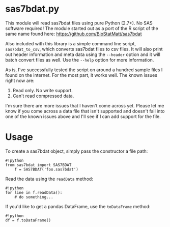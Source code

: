 sas7bdat.py
===========

This module will read sas7bdat files using pure Python (2.7+). No SAS software
required! The module started out as a port of the R script of the same name
found here: <https://github.com/BioStatMatt/sas7bdat>

Also included with this library is a simple command line script,
`sas7bdat_to_csv`, which converts sas7bdat files to csv files. It will also
print out header information and meta data using the `--header` option and it
will batch convert files as well. Use the `--help` option for more information.

As is, I've successfully tested the script on around a hundred sample files I
found on the internet. For the most part, it works well. The known issues right
now are:

1. Read only. No write support.
2. Can't read compressed data.

I'm sure there are more issues that I haven't come across yet. Please let me
know if you come across a data file that isn't supported and doesn't fall into
one of the known issues above and I'll see if I can add support for the file.

Usage
=====

To create a sas7bdat object, simply pass the constructor a file path:

```
#!python
from sas7bdat import SAS7BDAT
    f = SAS7BDAT('foo.sas7bdat')
```

Read the data using the `readData` method:

```
#!python
for line in f.readData():
    # do something...
```

If you'd like to get a pandas DataFrame, use the `toDataFrame` method:

```
#!python
df = f.toDataFrame()
```